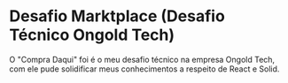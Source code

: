# Desafio Marktplace (Desafio Técnico Ongold Tech)

O "Compra Daqui" foi é o meu desafio técnico na empresa Ongold Tech, com ele pude solidificar meus conhecimentos a respeito de React e Solid.

